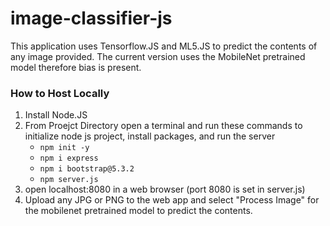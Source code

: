 # image-classifier-js
This application uses Tensorflow.JS and ML5.JS to predict the contents of any image provided. The current version uses the MobileNet pretrained model therefore bias is present.
### How to Host Locally
1. Install Node.JS
2. From Proejct Directory open a terminal and run these commands to initialize node js project, install packages, and run the server
    - `npm init -y`
    - `npm i express`
    - `npm i bootstrap@5.3.2`
    - `npm server.js`
3. open localhost:8080 in a web browser (port 8080 is set in server.js)
4. Upload any JPG or PNG to the web app and select "Process Image" for the mobilenet pretrained model to predict the contents.
